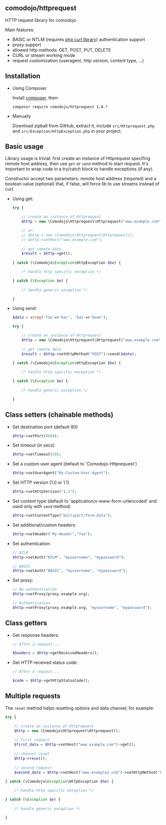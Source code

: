## comodojo/httprequest

HTTP request library for comodojo.

Main features:

- BASIC or NTLM (requires [php curl library](http://php.net/manual/en/book.curl.php)) authentication support
- proxy support
- allowed http methods: GET, POST, PUT, DELETE
- CURL or stream working mode
- request customization (useragent, http version, content type, ...)

## Installation

- Using Composer

	Install [composer](https://getcomposer.org/), then:

	`` composer require comodojo/httprequest 1.0.* ``

-	Manually

	Download zipball from GitHub, extract it, include `src/Httprequest.php` and `src/Exception/HttpException.php` in your project.

## Basic usage

Library usage is trivial: first create an instance of Httprequest specifing remote host address, then use `get` or `send` method to start request. It's important to wrap code in a try/catch block to handle exceptions (if any).

Constructor accept two parameters: remote host address (required) and a boolean value (optional) that, if false, will force lib to use streams instead of curl. 

- Using get:

    ```php
    try {
	
	    // create an instance of Httprequest
        $http = new \Comodojo\Httprequest\Httprequest("www.example.com");
    
        // or:
        // $http = new \Comodojo\Httprequest\Httprequest();
        // $http->setHost("www.example.com");
        
        // get remote data
        $result = $http->get();
        
	} catch (\Comodojo\Exception\HttpException $he) {

		/* handle http specific exception */

	} catch (\Exception $e) {
		
		/* handle generic exception */

	}

	```

- Using send:

    ```php
    $data = array('foo'=>'bar', 'baz'=>'boom');
    
    try {
	
	    // create an instance of Httprequest
        $http = new \Comodojo\Httprequest\Httprequest("www.example.com");
        
        // get remote data
        $result = $http->setHttpMethod("POST")->send($data);
        
	} catch (\Comodojo\Exception\HttpException $he) {

		/* handle http specific exception */

	} catch (\Exception $e) {
		
		/* handle generic exception */

	}

	```

## Class setters (chainable methods)

- Set destination port (default 80)

    ```php
    $http->setPort(8080);
    
    ```

- Set timeout (in secs)

    ```php
    $http->setTimeout(10);
    
    ```
    
- Set a custom user agent (default to 'Comodojo-Httprequest')

    ```php
    $http->setUserAgent("My-Custom-User-Agent");
    
    ```
    
- Set HTTP version (1.0 or 1.1)

    ```php
    $http->setHttpVersion("1.1");
    
    ```
    
- Set content type (default to 'application/x-www-form-urlencoded' and used only with `send` method)

    ```php
    $http->setContentType("multipart/form-data");
    
    ```
    
- Set additional/custom headers:

    ```php
    $http->setHeader("My-Header","foo");
    
    ```    
- Set authentication:

    ```php
    // NTLM
    $http->setAuth("NTLM", "myusername", "mypassword");
    
    // BASIC
    $http->setAuth("BASIC", "myusername", "mypassword");
    
    ```

- Set proxy:

    ```php
    // No authentication
    $http->setProxy(proxy.example.org);
    
    // Authentication
    $http->setProxy(proxy.example.org, "myusername", "mypassword");
    
    ```

## Class getters

- Get response headers:

    ```php
    // After a request...
    
    $headers = $http->getReceivedHeaders();
    
    ```
    
- Get HTTP received status code:

    ```php
    // After a request...
    
    $code = $http->getHttpStatusCode();
    
    ```

## Multiple requests

The `reset` method helps resetting options and data channel; for example:

```php
try {

    // create an instance of Httprequest
    $http = new \Comodojo\Httprequest\Httprequest();
    
    // first request
    $first_data = $http->setHost("www.example.com")->get();
    
    // channel reset
    $http->reset();
    
    // second request
    $second_data = $http->setHost("www.example2.com")->setHttpMethod("POST")->send(array("my"=>"data"));
    
} catch (\Comodojo\Exception\HttpException $he) {

	/* handle http specific exception */

} catch (\Exception $e) {
	
	/* handle generic exception */

}

```
